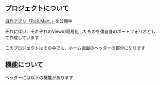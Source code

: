 <div id="top"></div>


## プロジェクトについて


<p><a href="https://apps.apple.com/jp/app/pick-mart/id6474895773">自作アプリ「Pick.Mart.」</a>を公開中</p>
<p>それに伴い、それぞれのViewの簡易化したものを僕自身のポートフォリオとして作成しています！</p>
<p>このプロジェクトはその中でも、ホーム画面のヘッダーの部分になります</p>

## 機能について
<p>ヘッダーには以下の機能があります</p>
